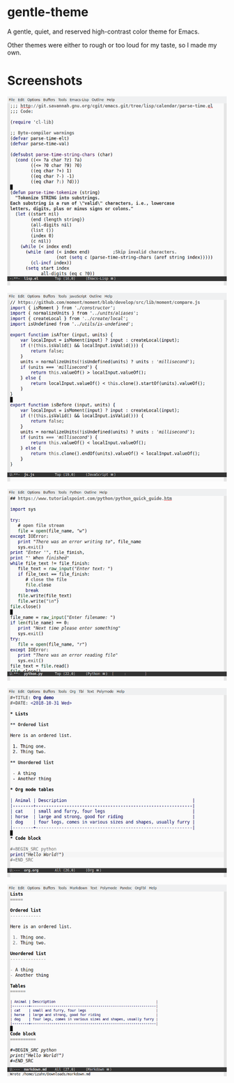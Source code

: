 # gentle-theme
A gentle, quiet, and reserved high-contrast color theme for Emacs.

Other themes were either to rough or too loud for my taste, so I made my own. 

# Screenshots

![](./images/lisp.png)

![](./images/js.png)

![](./images/python.png)

![](./images/org.png)

![](./images/markdown.png)


